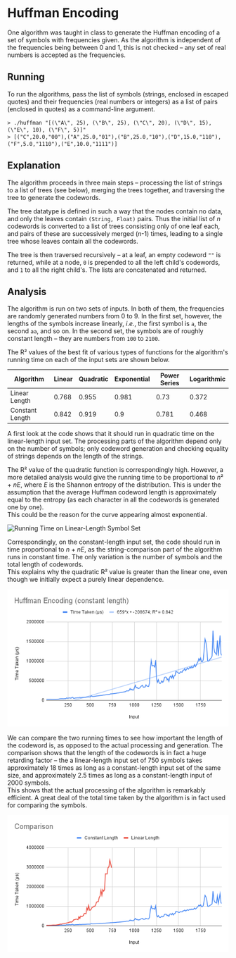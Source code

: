 # Huffman Encoding
One algorithm was taught in class to generate the Huffman encoding of a set of symbols with frequencies given. As the algorithm is independent of the frequencies being between 0 and 1, this is not checked – any set of real numbers is accepted as the frequencies.

## Running
To run the algorithms, pass the list of symbols (strings, enclosed in escaped quotes) and their frequencies (real numbers or integers) as a list of pairs (enclosed in quotes) as a command-line argument.
```
> ./huffman "[(\"A\", 25), (\"B\", 25), (\"C\", 20), (\"D\", 15), (\"E\", 10), (\"F\", 5)]"
> [("C",20.0,"00"),("A",25.0,"01"),("B",25.0,"10"),("D",15.0,"110"),("F",5.0,"1110"),("E",10.0,"1111")]
```

## Explanation
The algorithm proceeds in three main steps – processing the list of strings to a list of trees (see below), merging the trees together, and traversing the tree to generate the codewords.  

The tree datatype is defined in such a way that the nodes contain no data, and only the leaves contain `(String, Float)` pairs. Thus the initial list of *n* codewords is converted to a list of trees consisting only of one leaf each, and pairs of these are successively merged (*n*-1) times, leading to a single tree whose leaves contain all the codewords.  

The tree is then traversed recursively – at a leaf, an empty codeword `""` is returned, while at a node, `0` is prepended to all the left child's codewords, and `1` to all the right child's. The lists are concatenated and returned.

## Analysis
The algorithm is run on two sets of inputs. In both of them, the frequencies are randomly generated numbers from 0 to 9. In the first set, however, the lengths of the symbols increase linearly, *i.e.*, the first symbol is `a`, the second `aa`, and so on. In the second set, the symbols are of roughly constant length – they are numbers from `100` to `2100`.  

The R² values of the best fit of various types of functions for the algorithm's running time on each of the input sets are shown below.  

Algorithm       | Linear | Quadratic | Exponential | Power Series | Logarithmic  
--------------- | ------ | --------- | ----------- | ------------ | -----------  
Linear Length   | 0.768  | 0.955     | 0.981       | 0.73         | 0.372  
Constant Length | 0.842  | 0.919     | 0.9         | 0.781        | 0.468  

A first look at the code shows that it should run in quadratic time on the linear-length input set. The processing parts of the algorithm depend only on the number of symbols; only codeword generation and checking equality of strings depends on the length of the strings.  

The R² value of the quadratic function is correspondingly high. However, a more detailed analysis would give the running time to be proportional to *n*² + *nE*, where *E* is the Shannon entropy of the distribution. This is under the assumption that the average Huffman codeword length is approximately equal to the entropy (as each character in all the codewords is generated one by one).  
This could be the reason for the curve appearing almost exponential.  

![Running Time on Linear-Length Symbol Set](HuffLin.png)  

Correspondingly, on the constant-length input set, the code should run in time proportional to *n* + *nE*, as the string-comparison part of the algorithm runs in constant time. The only variation is the number of symbols and the total length of codewords.  
This explains why the quadratic R² value is greater than the linear one, even though we initially expect a purely linear dependence.  

![Running Time on Constant-Length Symbol Set](HuffConst.png)  

We can compare the two running times to see how important the length of the codeword is, as opposed to the actual processing and generation. The comparison shows that the length of the codewords is in fact a huge retarding factor – the a linear-length input set of 750 symbols takes approximately 18 times as long as a constant-length input set of the same size, and approximately 2.5 times as long as a constant-length input of 2000 symbols.  
This shows that the actual processing of the algorithm is remarkably efficient. A great deal of the total time taken by the algorithm is in fact used for comparing the symbols.  

![Comparison of Input Sets](Comp.png)
